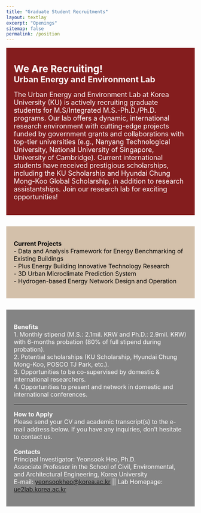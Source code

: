 ```yaml
---
title: "Graduate Student Recruitments"
layout: textlay
excerpt: "Openings"
sitemap: false
permalink: /position
---
```


<style>
  .container1 {
    background-color: #841D1E;
    color: white; /* Set font color to white */
    padding: 20px;  /* Adjust padding as needed */
    margin-bottom: 30px; /* Add more spacing at the end */
  }

  .container2 {
    background-color: #D3C0AA;
    padding: 20px;  /* Adjust padding as needed */
    margin-bottom: 30px; /* Add more spacing at the end */
  }

  .container3 {
    background-color: #848484;
    color: white; /* Set font color to white */
    padding: 20px;  /* Adjust padding as needed */
    margin-bottom: 30px; /* Add more spacing at the end */
  }
</style>

<div class="container1">
  <p style="margin-bottom: 18px; margin-top: 20px;">
    <strong style="font-size: 26px;">We Are Recruiting!</strong><br> 
    <strong style="font-size: 22px;">Urban Energy and Environment Lab</strong><br><br>
    <span style="font-size: 18px;">The Urban Energy and Environment Lab at Korea University (KU) is actively recruiting graduate students for M.S/Integrated M.S.-Ph.D./Ph.D. programs. Our lab offers a dynamic, international research environment with cutting-edge projects funded by government grants and collaborations with top-tier universities (e.g., Nanyang Technological University, National University of Singapore, University of Cambridge). Current international students have received prestigious scholarships, including the KU Scholarship and Hyundai Chung Mong-Koo Global Scholarship, in addition to research assistantships. Join our research lab for exciting opportunities!</span>
  </p>
</div>

<div class="container2">
  <p style="font-size: 16px; color: #000;">
    <strong style="font-size: 16px;">Current Projects</strong><br>
    - Data and Analysis Framework for Energy Benchmarking of Existing Buildings<br>
    - Plus Energy Building Innovative Technology Research<br>
    - 3D Urban Microclimate Prediction System<br>
    - Hydrogen-based Energy Network Design and Operation
  </p>
</div>

<div class="container3">
  <p style="font-size: 16px;">
    <strong style="font-size: 16px;">Benefits</strong><br>
    1. Monthly stipend (M.S.: 2.1mil. KRW and Ph.D.: 2.9mil. KRW) with 6-months probation (80% of full stipend during probation).<br>
    2. Potential scholarships (KU Scholarship, Hyundai Chung Mong-Koo, POSCO TJ Park, etc.).<br>
    3. Opportunities to be co-supervised by domestic & international researchers.<br>
    4. Opportunities to present and network in domestic and international conferences.
  </p>

  <hr>

  <p style="font-size: 16px;">
    <strong style="font-size: 16px;">How to Apply</strong><br>
    Please send your CV and academic transcript(s) to the e-mail address below. If you have any inquiries, don’t hesitate to contact us.<br>
    <br>
    <strong style="font-size: 16px;">Contacts</strong><br>
    Principal Investigator: Yeonsook Heo, Ph.D.<br>
    Associate Professor in the School of Civil, Environmental, and Architectural Engineering, Korea University<br>
    E-mail: <a href="mailto:yeonsookheo@korea.ac.kr">yeonsookheo@korea.ac.kr</a> || Lab Homepage: <a href="https://ue2lab.korea.ac.kr">ue2lab.korea.ac.kr</a>
  </p>
</div>
